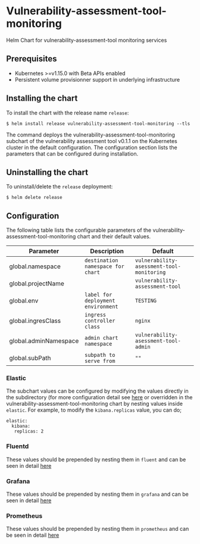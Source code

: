 
# Vulnerability-assessment-tool-monitoring
Helm Chart for vulnerability-assessment-tool monitoring services

## Prerequisites
-   Kubernetes >=v1.15.0 with Beta APIs enabled
-   Persistent volume provisionner support in underlying infrastructure

## Installing the chart
To install the chart with the release name `release`:
```console
$ helm install release vulnerability-assessment-tool-monitoring --tls
```

The command deploys the vulnerability-assessment-tool-monitoring subchart of the vulnerability assessment tool v0.1.1
on the Kubernetes cluster in the default configuration. The configuration section lists
the parameters that can be configured during installation.

## Uninstalling the chart
To uninstall/delete the `release` deployment:
```console
$ helm delete release
```

## Configuration
The following table lists the configurable parameters of the vulnerability-assessment-tool-monitoring chart and their default values.

| Parameter             | Description                        | Default                                   |
| --------------------- | ---------------------------------- | ----------------------------------------- |
| global.namespace      | `destination namespace for chart`  | `vulnerability-asessment-tool-monitoring` |
| global.projectName    |                                    | `vulnerability-assessment-tool`           |
| global.env            | `label for deployment environment` | `TESTING`                                 |
| global.ingresClass    | `ingress controller class`         | `nginx`                                   |
| global.adminNamespace | `admin chart namespace`            | `vulnerability-asessment-tool-admin`      |
| global.subPath        | `subpath to serve from`            | `""`                                      |

### Elastic
The subchart values can be configured by modifying the values directly in the subdirectory (for more configuration detail see [here](charts/elastic/README.md) or overridden in the vulnerability-assessment-tool-monitoring chart by nesting values inside `elastic`. For example, to modify the `kibana.replicas` value, you can do;
```
elastic:
  kibana:
   replicas: 2
```


### Fluentd
These values should be prepended by nesting them in `fluent` and can be seen in detail [here](charts/fluentd/README.md)

### Grafana
These values should be prepended by nesting them in `grafana` and can be seen in detail [here](charts/grafana/README.md)

### Prometheus
These values should be prepended by nesting them in `prometheus` and can be seen in detail [here](charts/prometheus/README.md)
